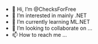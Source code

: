 - 👋 Hi, I’m @ChecksForFree
- 👀 I’m interested in mainly .NET
- 🌱 I’m currently learning ML.NET
- 💞️ I’m looking to collaborate on ...
- 📫 How to reach me ...

<!---
ChecksForFree/ChecksForFree is a ✨ special ✨ repository because its `README.md` (this file) appears on your GitHub profile.
You can click the Preview link to take a look at your changes.
--->
